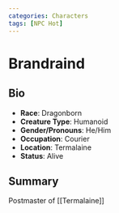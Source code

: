 ```yaml
---
categories: Characters
tags: [NPC Hot]
---
```

# Brandraind
## Bio
- **Race**: Dragonborn
- **Creature Type**: Humanoid
- **Gender/Pronouns**:  He/Him
- **Occupation**: Courier
- **Location**: Termalaine
- **Status**: Alive

## Summary
Postmaster of [[Termalaine]]